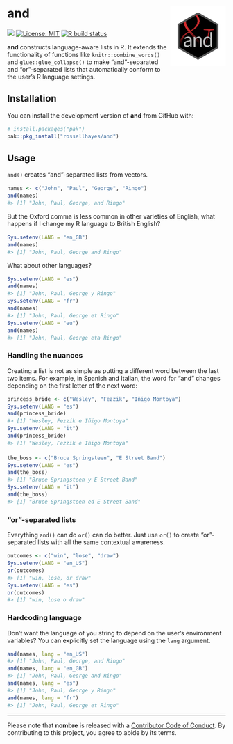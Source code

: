 
<!-- README.md is generated from README.Rmd. Please edit that file -->

# and <img src="man/figures/logo.png?raw=TRUE" align="right" height="138" />

<!-- badges: start -->
<!-- [![](https://www.r-pkg.org/badges/version/and?color=brightgreen)](https://cran.r-project.org/package=and) -->

[![](https://img.shields.io/badge/lifecycle-experimental-orange.svg)](https://lifecycle.r-lib.org/articles/stages.html#experimental)
[![License:
MIT](https://img.shields.io/badge/license-MIT-blueviolet.svg)](https://cran.r-project.org/web/licenses/MIT)
[![R build
status](https://github.com/rossellhayes/and/workflows/R-CMD-check/badge.svg)](https://github.com/rossellhayes/and/actions)
<!-- [![](https://codecov.io/gh/rossellhayes/and/branch/master/graph/badge.svg)](https://app.codecov.io/gh/rossellhayes/and) -->
<!-- [![Dependencies](https://tinyverse.netlify.com/badge/and)](https://cran.r-project.org/package=and) -->
<!-- badges: end -->

**and** constructs language-aware lists in R. It extends the
functionality of functions like `knitr::combine_words()` and
`glue::glue_collapse()` to make “and”-separated and “or”-separated lists
that automatically conform to the user’s R language settings.

## Installation

<!-- You can install the released version of **and** from [CRAN](https://CRAN.R-project.org) with: -->
<!-- ``` {r eval = FALSE} -->
<!-- install.packages("and") -->
<!-- ``` -->

You can install the development version of **and** from GitHub with:

``` r
# install.packages("pak")
pak::pkg_install("rossellhayes/and")
```

## Usage

`and()` creates “and”-separated lists from vectors.

``` r
names <- c("John", "Paul", "George", "Ringo")
and(names)
#> [1] "John, Paul, George, and Ringo"
```

But the Oxford comma is less common in other varieties of English, what
happens if I change my R language to British English?

``` r
Sys.setenv(LANG = "en_GB")
and(names)
#> [1] "John, Paul, George and Ringo"
```

What about other languages?

``` r
Sys.setenv(LANG = "es")
and(names)
#> [1] "John, Paul, George y Ringo"
Sys.setenv(LANG = "fr")
and(names)
#> [1] "John, Paul, George et Ringo"
Sys.setenv(LANG = "eu")
and(names)
#> [1] "John, Paul, George eta Ringo"
```

### Handling the nuances

Creating a list is not as simple as putting a different word between the
last two items. For example, in Spanish and Italian, the word for “and”
changes depending on the first letter of the next word:

``` r
princess_bride <- c("Wesley", "Fezzik", "Iñigo Montoya")
Sys.setenv(LANG = "es")
and(princess_bride)
#> [1] "Wesley, Fezzik e Iñigo Montoya"
Sys.setenv(LANG = "it")
and(princess_bride)
#> [1] "Wesley, Fezzik e Iñigo Montoya"

the_boss <- c("Bruce Springsteen", "E Street Band")
Sys.setenv(LANG = "es")
and(the_boss)
#> [1] "Bruce Springsteen y E Street Band"
Sys.setenv(LANG = "it")
and(the_boss)
#> [1] "Bruce Springsteen ed E Street Band"
```

### “or”-separated lists

Everything `and()` can do `or()` can do better. Just use `or()` to
create “or”-separated lists with all the same contextual awareness.

``` r
outcomes <- c("win", "lose", "draw")
Sys.setenv(LANG = "en_US")
or(outcomes)
#> [1] "win, lose, or draw"
Sys.setenv(LANG = "es")
or(outcomes)
#> [1] "win, lose o draw"
```

### Hardcoding language

Don’t want the language of you string to depend on the user’s
environment variables? You can explicitly set the language using the
`lang` argument.

``` r
and(names, lang = "en_US")
#> [1] "John, Paul, George, and Ringo"
and(names, lang = "en_GB")
#> [1] "John, Paul, George and Ringo"
and(names, lang = "es")
#> [1] "John, Paul, George y Ringo"
and(names, lang = "fr")
#> [1] "John, Paul, George et Ringo"
```

------------------------------------------------------------------------

Please note that **nombre** is released with a [Contributor Code of
Conduct](https://contributor-covenant.org/version/2/0/CODE_OF_CONDUCT.html).
By contributing to this project, you agree to abide by its terms.
